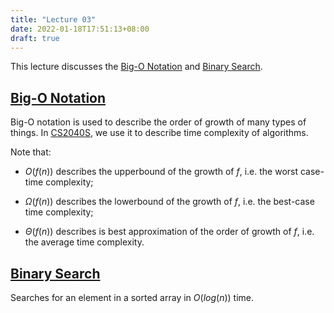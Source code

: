 ```yaml
---
title: "Lecture 03"
date: 2022-01-18T17:51:13+08:00
draft: true
---
```


This lecture discusses the [Big-O Notation](./lecture_03/big_o_notation) and [Binary Search](./lecture_03/binary_search).

## [Big-O Notation](./lecture_03/big_o_notation)

Big-O notation is used to describe the order of growth of many types of things. In [CS2040S](..), we use it to describe time complexity of algorithms. 

Note that:

- $O(f(n))$ describes the upperbound of the growth of $f$, i.e. the worst case-time complexity;

- $\Omega(f(n))$ describes the lowerbound of the growth of $f$, i.e. the best-case time complexity;

- $\Theta(f(n))$ describes is best approximation of the order of growth of $f$, i.e. the average time complexity. 

## [Binary Search](./lecture_03/binary_search)

Searches for an element in a sorted array in $O(log(n))$ time. 